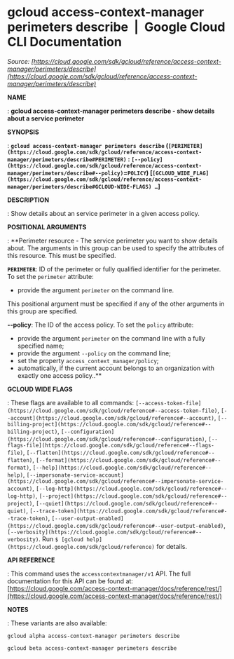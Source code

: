 # gcloud access-context-manager perimeters describe  |  Google Cloud CLI Documentation

*Source: [https://cloud.google.com/sdk/gcloud/reference/access-context-manager/perimeters/describe](https://cloud.google.com/sdk/gcloud/reference/access-context-manager/perimeters/describe)*

**NAME**

: **gcloud access-context-manager perimeters describe - show details about a service perimeter**

**SYNOPSIS**

: **`gcloud access-context-manager perimeters describe` (`[PERIMETER](https://cloud.google.com/sdk/gcloud/reference/access-context-manager/perimeters/describe#PERIMETER)` : `[--policy](https://cloud.google.com/sdk/gcloud/reference/access-context-manager/perimeters/describe#--policy)`=`POLICY`) [`[GCLOUD_WIDE_FLAG](https://cloud.google.com/sdk/gcloud/reference/access-context-manager/perimeters/describe#GCLOUD-WIDE-FLAGS) …`]**

**DESCRIPTION**

: Show details about an service perimeter in a given access policy.

**POSITIONAL ARGUMENTS**

: **Perimeter resource - The service perimeter you want to show details about. The
arguments in this group can be used to specify the attributes of this resource.
This must be specified.

**`PERIMETER`**:
ID of the perimeter or fully qualified identifier for the perimeter.
To set the `perimeter` attribute:

- provide the argument `perimeter` on the command line.

This positional argument must be specified if any of the other arguments in this
group are specified.

**--policy**:
The ID of the access policy.
To set the `policy` attribute:

- provide the argument `perimeter` on the command line with a fully
specified name;
- provide the argument `--policy` on the command line;
- set the property `access_context_manager/policy`;
- automatically, if the current account belongs to an organization with exactly
one access policy..**

**GCLOUD WIDE FLAGS**

: These flags are available to all commands: `[--access-token-file](https://cloud.google.com/sdk/gcloud/reference#--access-token-file)`,
`[--account](https://cloud.google.com/sdk/gcloud/reference#--account)`, `[--billing-project](https://cloud.google.com/sdk/gcloud/reference#--billing-project)`,
`[--configuration](https://cloud.google.com/sdk/gcloud/reference#--configuration)`,
`[--flags-file](https://cloud.google.com/sdk/gcloud/reference#--flags-file)`,
`[--flatten](https://cloud.google.com/sdk/gcloud/reference#--flatten)`, `[--format](https://cloud.google.com/sdk/gcloud/reference#--format)`, `[--help](https://cloud.google.com/sdk/gcloud/reference#--help)`, `[--impersonate-service-account](https://cloud.google.com/sdk/gcloud/reference#--impersonate-service-account)`,
`[--log-http](https://cloud.google.com/sdk/gcloud/reference#--log-http)`,
`[--project](https://cloud.google.com/sdk/gcloud/reference#--project)`, `[--quiet](https://cloud.google.com/sdk/gcloud/reference#--quiet)`, `[--trace-token](https://cloud.google.com/sdk/gcloud/reference#--trace-token)`, `[--user-output-enabled](https://cloud.google.com/sdk/gcloud/reference#--user-output-enabled)`,
`[--verbosity](https://cloud.google.com/sdk/gcloud/reference#--verbosity)`.
Run `$ [gcloud help](https://cloud.google.com/sdk/gcloud/reference)` for details.

**API REFERENCE**

: This command uses the `accesscontextmanager/v1` API. The full
documentation for this API can be found at: [https://cloud.google.com/access-context-manager/docs/reference/rest/](https://cloud.google.com/access-context-manager/docs/reference/rest/)

**NOTES**

: These variants are also available:

```
gcloud alpha access-context-manager perimeters describe
```

```
gcloud beta access-context-manager perimeters describe
```